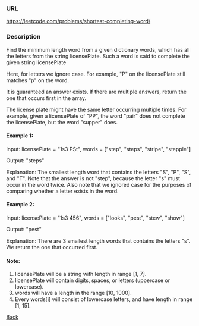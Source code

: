 ### URL

https://leetcode.com/problems/shortest-completing-word/

### Description

Find the minimum length word from a given dictionary words, which has all the letters from the string licensePlate. Such a word is said to complete the given string licensePlate

Here, for letters we ignore case. For example, "P" on the licensePlate still matches "p" on the word.

It is guaranteed an answer exists. If there are multiple answers, return the one that occurs first in the array.

The license plate might have the same letter occurring multiple times. For example, given a licensePlate of "PP", the word "pair" does not complete the licensePlate, but the word "supper" does.

#### Example 1:
Input: licensePlate = "1s3 PSt", words = ["step", "steps", "stripe", "stepple"]

Output: "steps"

Explanation: The smallest length word that contains the letters "S", "P", "S", and "T".
Note that the answer is not "step", because the letter "s" must occur in the word twice.
Also note that we ignored case for the purposes of comparing whether a letter exists in the word.
#### Example 2:
Input: licensePlate = "1s3 456", words = ["looks", "pest", "stew", "show"]

Output: "pest"

Explanation: There are 3 smallest length words that contains the letters "s".
We return the one that occurred first.

#### Note:
1. licensePlate will be a string with length in range [1, 7].
2. licensePlate will contain digits, spaces, or letters (uppercase or lowercase).
3. words will have a length in the range [10, 1000].
4. Every words[i] will consist of lowercase letters, and have length in range [1, 15].


[Back](readme.md)